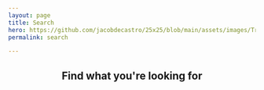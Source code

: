 ```yaml
---
layout: page
title: Search
hero: https://github.com/jacobdecastro/25x25/blob/main/assets/images/TransAlt_Fall_2020-98_EDITED.jpg?raw=true
permalink: search

---
```


<h2 style="text-align: center">Find what you're looking for</h2>

<script async src="https://cse.google.com/cse.js?cx=25f71ef04f2c0540a"></script>
<div class="gcse-search"></div>
